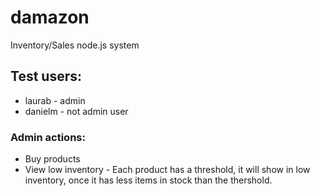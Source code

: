 # damazon
Inventory/Sales node.js system

## Test users: 
* laurab - admin
* danielm - not admin user

### Admin actions:
* Buy products 
* View low inventory - Each product has a threshold, it will show in low inventory, once it has less items in stock than the thershold.
